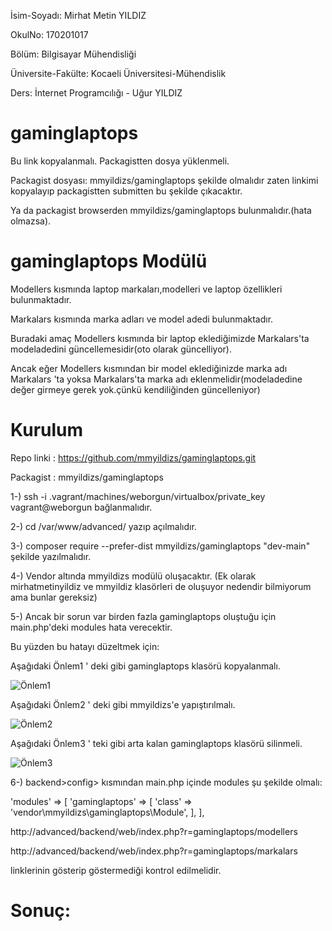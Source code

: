 İsim-Soyadı: Mirhat Metin YILDIZ

OkulNo: 170201017

Bölüm: Bilgisayar Mühendisliği

Üniversite-Fakülte: Kocaeli Üniversitesi-Mühendislik

Ders: İnternet Programcılığı - Uğur YILDIZ

# gaminglaptops 

Bu link kopyalanmalı. Packagistten dosya yüklenmeli.

Packagist dosyası: mmyildizs/gaminglaptops şekilde olmalıdır zaten linkimi kopyalayıp packagistten submitten bu şekilde çıkacaktır.

Ya da packagist browserden mmyildizs/gaminglaptops bulunmalıdır.(hata olmazsa).

# gaminglaptops Modülü

Modellers kısmında laptop markaları,modelleri ve laptop özellikleri bulunmaktadır.

Markalars kısmında marka adları ve model adedi bulunmaktadır.

Buradaki amaç  Modellers kısmında bir laptop eklediğimizde Markalars'ta modeladedini güncellemesidir(oto olarak güncelliyor).

Ancak eğer Modellers kısmından bir model eklediğinizde marka adı Markalars 'ta yoksa Markalars'ta marka adı eklenmelidir(modeladedine değer girmeye gerek yok.çünkü kendiliğinden güncelleniyor)

# Kurulum

Repo linki : https://github.com/mmyildizs/gaminglaptops.git

Packagist : mmyildizs/gaminglaptops

1-) ssh -i .vagrant/machines/weborgun/virtualbox/private_key vagrant@weborgun bağlanmalıdır.

2-) cd /var/www/advanced/ yazıp açılmalıdır.

3-) composer require --prefer-dist  mmyildizs/gaminglaptops "dev-main" şekilde yazılmalıdır.

4-) Vendor altında mmyildizs modülü oluşacaktır. (Ek olarak mirhatmetinyildiz ve mmyildiz klasörleri de oluşuyor nedendir bilmiyorum ama bunlar gereksiz)

5-) Ancak bir sorun var birden fazla gaminglaptops oluştuğu için main.php'deki modules hata verecektir.

Bu yüzden bu hatayı düzeltmek için:

Aşağıdaki Önlem1 ' deki gibi gaminglaptops klasörü kopyalanmalı.

![Önlem1](https://user-images.githubusercontent.com/49499843/104840132-8d315c00-58d6-11eb-9f9c-1d42e55946c1.jpg)

Aşağıdaki Önlem2 ' deki gibi mmyildizs'e yapıştırılmalı.

![Önlem2](https://user-images.githubusercontent.com/49499843/104840180-d08bca80-58d6-11eb-97b1-0a2f81aa4416.jpg)

Aşağıdaki Önlem3 ' teki gibi arta kalan gaminglaptops klasörü silinmeli.

![Önlem3](https://user-images.githubusercontent.com/49499843/104840184-d7b2d880-58d6-11eb-8e73-ede143174a5d.jpg)


6-) backend>config> kısmından main.php içinde modules şu şekilde olmalı:

'modules' => [
        'gaminglaptops' => [
            'class' => 'vendor\mmyildizs\gaminglaptops\Module',
        ],
    ],
    
http://advanced/backend/web/index.php?r=gaminglaptops/modellers

http://advanced/backend/web/index.php?r=gaminglaptops/markalars

linklerinin gösterip göstermediği kontrol edilmelidir.

# Sonuç:







